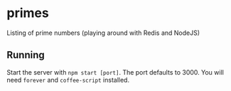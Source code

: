 # primes
Listing of prime numbers (playing around with Redis and NodeJS)

## Running

Start the server with `npm start [port]`.  The port defaults to 3000.  You will need `forever` and `coffee-script` installed.
